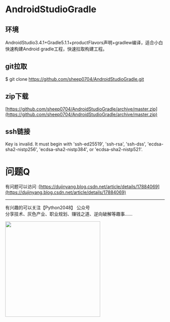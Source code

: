# AndroidStudioGradle

## 环境
AndroidStudio3.4.1+Gradle5.1.1+productFlavors声明+gradlew编译，适合小白快速构建Android gradle工程，快速拉取构建工程。


## git拉取
$ git clone https://github.com/sheep0704/AndroidStudioGradle.git

## zip下载
[https://github.com/sheep0704/AndroidStudioGradle/archive/master.zip](https://github.com/sheep0704/AndroidStudioGradle/archive/master.zip)

## ssh链接
Key is invalid. It must begin with 'ssh-ed25519', 'ssh-rsa', 'ssh-dss', 'ecdsa-sha2-nistp256', 'ecdsa-sha2-nistp384', or 'ecdsa-sha2-nistp521'.  


# 问题Q
有问题可以访问 :[https://dujinyang.blog.csdn.net/article/details/17884069](https://dujinyang.blog.csdn.net/article/details/17884069)

<hr/>

有兴趣的可以关注【Python2048】 公众号<br/>
分享技术、灰色产业、职业规划、赚钱之道、逆向破解等趣事……

<img src="https://github.com/sheep0704/IOSIphoneHttps/blob/master/python2048.jpg" width="300" height="300">



 
